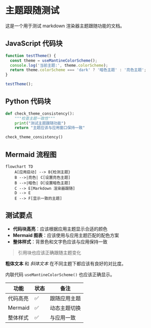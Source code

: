 # 主题跟随测试

这是一个用于测试 markdown 渲染器主题跟随功能的文档。

## JavaScript 代码块
```javascript
function testTheme() {
  const theme = useMantineColorScheme();
  console.log('当前主题:', theme.colorScheme);
  return theme.colorScheme === 'dark' ? '暗色主题' : '亮色主题';
}

testTheme();
```

## Python 代码块
```python
def check_theme_consistency():
    """检查主题一致性"""
    print("测试主题跟随功能")
    return "主题应该与应用窗口保持一致"

check_theme_consistency()
```

## Mermaid 流程图
```mermaid
flowchart TD
    A[应用启动] --> B{检测主题}
    B -->|亮色| C[设置亮色主题]
    B -->|暗色| D[设置暗色主题]
    C --> E[Markdown 渲染器跟随]
    D --> E
    E --> F[显示一致的主题]
```

## 测试要点

- **代码块高亮**：应该根据应用主题显示合适的颜色
- **Mermaid 图表**：应该使用与应用主题匹配的配色方案
- **整体样式**：背景色和文字色应该与应用保持一致

> 引用块也应该正确跟随主题变化

**粗体文本** 和 *斜体文本* 在不同主题下都应该有良好的对比度。

内联代码 `useMantineColorScheme()` 也应该正确显示。

| 功能 | 状态 | 备注 |
|------|------|------|
| 代码高亮 | ✅ | 跟随应用主题 |
| Mermaid | ✅ | 动态主题切换 |
| 整体样式 | ✅ | 与应用一致 |